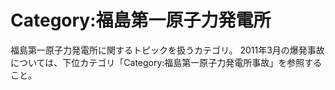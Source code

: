 # Category:福島第一原子力発電所

福島第一原子力発電所に関するトピックを扱うカテゴリ。
2011年3月の爆発事故については、下位カテゴリ「Category:福島第一原子力発電所事故」を参照すること。